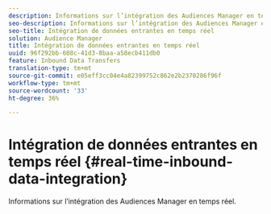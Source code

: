 ```yaml
---
description: Informations sur l’intégration des Audiences Manager en temps réel.
seo-description: Informations sur l’intégration des Audiences Manager en temps réel.
seo-title: Intégration de données entrantes en temps réel
solution: Audience Manager
title: Intégration de données entrantes en temps réel
uuid: 96f292bb-608c-41d3-8baa-a58ecb411db0
feature: Inbound Data Transfers
translation-type: tm+mt
source-git-commit: e05eff3cc04e4a82399752c862e2b2370286f96f
workflow-type: tm+mt
source-wordcount: '33'
ht-degree: 36%

---
```



# Intégration de données entrantes en temps réel {#real-time-inbound-data-integration}

Informations sur l’intégration des Audiences Manager en temps réel.

<!-- c_rt_data_int.xml -->